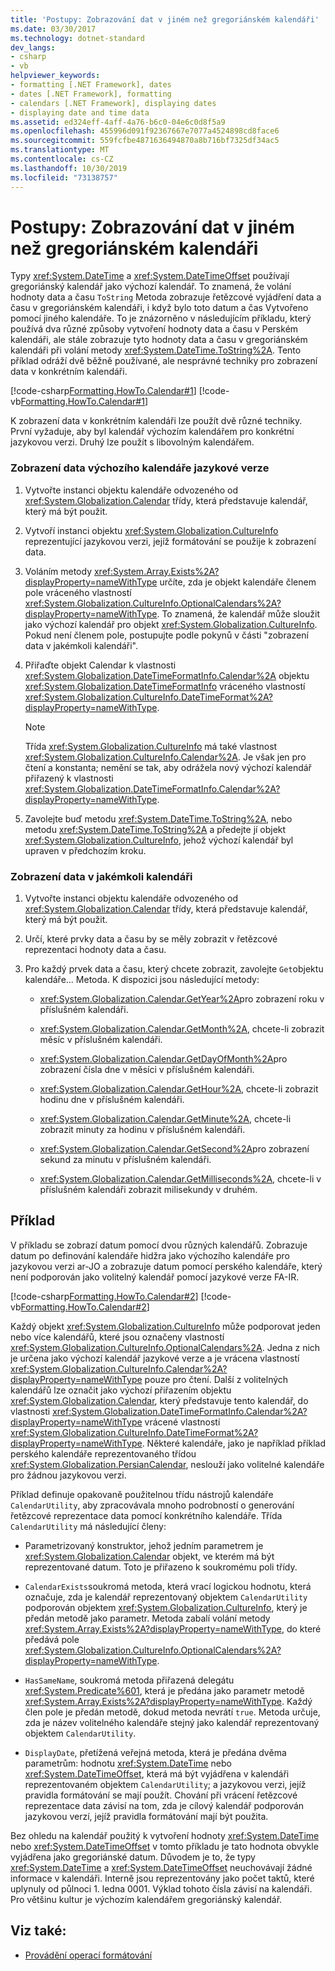 ```yaml
---
title: 'Postupy: Zobrazování dat v jiném než gregoriánském kalendáři'
ms.date: 03/30/2017
ms.technology: dotnet-standard
dev_langs:
- csharp
- vb
helpviewer_keywords:
- formatting [.NET Framework], dates
- dates [.NET Framework], formatting
- calendars [.NET Framework], displaying dates
- displaying date and time data
ms.assetid: ed324eff-4aff-4a76-b6c0-04e6c0d8f5a9
ms.openlocfilehash: 455996d091f92367667e7077a4524898cd8face6
ms.sourcegitcommit: 559fcfbe4871636494870a8b716bf7325df34ac5
ms.translationtype: MT
ms.contentlocale: cs-CZ
ms.lasthandoff: 10/30/2019
ms.locfileid: "73138757"
---
```

# <a name="how-to-display-dates-in-non-gregorian-calendars"></a>Postupy: Zobrazování dat v jiném než gregoriánském kalendáři
Typy <xref:System.DateTime> a <xref:System.DateTimeOffset> používají gregoriánský kalendář jako výchozí kalendář. To znamená, že volání hodnoty data a času `ToString` Metoda zobrazuje řetězcové vyjádření data a času v gregoriánském kalendáři, i když bylo toto datum a čas Vytvořeno pomocí jiného kalendáře. To je znázorněno v následujícím příkladu, který používá dva různé způsoby vytvoření hodnoty data a času v Perském kalendáři, ale stále zobrazuje tyto hodnoty data a času v gregoriánském kalendáři při volání metody <xref:System.DateTime.ToString%2A>. Tento příklad odráží dvě běžně používané, ale nesprávné techniky pro zobrazení data v konkrétním kalendáři.  
  
 [!code-csharp[Formatting.HowTo.Calendar#1](../../../samples/snippets/csharp/VS_Snippets_CLR/Formatting.HowTo.Calendar/cs/Calendar1.cs#1)]
 [!code-vb[Formatting.HowTo.Calendar#1](../../../samples/snippets/visualbasic/VS_Snippets_CLR/Formatting.HowTo.Calendar/vb/Calendar1.vb#1)]  
  
 K zobrazení data v konkrétním kalendáři lze použít dvě různé techniky. První vyžaduje, aby byl kalendář výchozím kalendářem pro konkrétní jazykovou verzi. Druhý lze použít s libovolným kalendářem.  
  
### <a name="to-display-the-date-for-a-cultures-default-calendar"></a>Zobrazení data výchozího kalendáře jazykové verze  
  
1. Vytvořte instanci objektu kalendáře odvozeného od <xref:System.Globalization.Calendar> třídy, která představuje kalendář, který má být použit.  
  
2. Vytvoří instanci objektu <xref:System.Globalization.CultureInfo> reprezentující jazykovou verzi, jejíž formátování se použije k zobrazení data.  
  
3. Voláním metody <xref:System.Array.Exists%2A?displayProperty=nameWithType> určíte, zda je objekt kalendáře členem pole vráceného vlastností <xref:System.Globalization.CultureInfo.OptionalCalendars%2A?displayProperty=nameWithType>. To znamená, že kalendář může sloužit jako výchozí kalendář pro objekt <xref:System.Globalization.CultureInfo>. Pokud není členem pole, postupujte podle pokynů v části "zobrazení data v jakémkoli kalendáři".  
  
4. Přiřaďte objekt Calendar k vlastnosti <xref:System.Globalization.DateTimeFormatInfo.Calendar%2A> objektu <xref:System.Globalization.DateTimeFormatInfo> vráceného vlastností <xref:System.Globalization.CultureInfo.DateTimeFormat%2A?displayProperty=nameWithType>.  
  
    > [!NOTE]
    > Třída <xref:System.Globalization.CultureInfo> má také vlastnost <xref:System.Globalization.CultureInfo.Calendar%2A>. Je však jen pro čtení a konstanta; nemění se tak, aby odrážela nový výchozí kalendář přiřazený k vlastnosti <xref:System.Globalization.DateTimeFormatInfo.Calendar%2A?displayProperty=nameWithType>.  
  
5. Zavolejte buď metodu <xref:System.DateTime.ToString%2A>, nebo metodu <xref:System.DateTime.ToString%2A> a předejte jí objekt <xref:System.Globalization.CultureInfo>, jehož výchozí kalendář byl upraven v předchozím kroku.  
  
### <a name="to-display-the-date-in-any-calendar"></a>Zobrazení data v jakémkoli kalendáři  
  
1. Vytvořte instanci objektu kalendáře odvozeného od <xref:System.Globalization.Calendar> třídy, která představuje kalendář, který má být použit.  
  
2. Určí, které prvky data a času by se měly zobrazit v řetězcové reprezentaci hodnoty data a času.  
  
3. Pro každý prvek data a času, který chcete zobrazit, zavolejte `Get`objektu kalendáře... Metoda. K dispozici jsou následující metody:  
  
    - <xref:System.Globalization.Calendar.GetYear%2A>pro zobrazení roku v příslušném kalendáři.  
  
    - <xref:System.Globalization.Calendar.GetMonth%2A>, chcete-li zobrazit měsíc v příslušném kalendáři.  
  
    - <xref:System.Globalization.Calendar.GetDayOfMonth%2A>pro zobrazení čísla dne v měsíci v příslušném kalendáři.  
  
    - <xref:System.Globalization.Calendar.GetHour%2A>, chcete-li zobrazit hodinu dne v příslušném kalendáři.  
  
    - <xref:System.Globalization.Calendar.GetMinute%2A>, chcete-li zobrazit minuty za hodinu v příslušném kalendáři.  
  
    - <xref:System.Globalization.Calendar.GetSecond%2A>pro zobrazení sekund za minutu v příslušném kalendáři.  
  
    - <xref:System.Globalization.Calendar.GetMilliseconds%2A>, chcete-li v příslušném kalendáři zobrazit milisekundy v druhém.  
  
## <a name="example"></a>Příklad  
 V příkladu se zobrazí datum pomocí dvou různých kalendářů. Zobrazuje datum po definování kalendáře hidžra jako výchozího kalendáře pro jazykovou verzi ar-JO a zobrazuje datum pomocí perského kalendáře, který není podporován jako volitelný kalendář pomocí jazykové verze FA-IR.  
  
 [!code-csharp[Formatting.HowTo.Calendar#2](../../../samples/snippets/csharp/VS_Snippets_CLR/Formatting.HowTo.Calendar/cs/Calendar1.cs#2)]
 [!code-vb[Formatting.HowTo.Calendar#2](../../../samples/snippets/visualbasic/VS_Snippets_CLR/Formatting.HowTo.Calendar/vb/Calendar1.vb#2)]  
  
 Každý objekt <xref:System.Globalization.CultureInfo> může podporovat jeden nebo více kalendářů, které jsou označeny vlastností <xref:System.Globalization.CultureInfo.OptionalCalendars%2A>. Jedna z nich je určena jako výchozí kalendář jazykové verze a je vrácena vlastností <xref:System.Globalization.CultureInfo.Calendar%2A?displayProperty=nameWithType> pouze pro čtení. Další z volitelných kalendářů lze označit jako výchozí přiřazením objektu <xref:System.Globalization.Calendar>, který představuje tento kalendář, do vlastnosti <xref:System.Globalization.DateTimeFormatInfo.Calendar%2A?displayProperty=nameWithType> vrácené vlastností <xref:System.Globalization.CultureInfo.DateTimeFormat%2A?displayProperty=nameWithType>. Některé kalendáře, jako je například příklad perského kalendáře reprezentovaného třídou <xref:System.Globalization.PersianCalendar>, neslouží jako volitelné kalendáře pro žádnou jazykovou verzi.  
  
 Příklad definuje opakovaně použitelnou třídu nástrojů kalendáře `CalendarUtility`, aby zpracovávala mnoho podrobností o generování řetězcové reprezentace data pomocí konkrétního kalendáře. Třída `CalendarUtility` má následující členy:  
  
- Parametrizovaný konstruktor, jehož jedním parametrem je <xref:System.Globalization.Calendar> objekt, ve kterém má být reprezentované datum. Toto je přiřazeno k soukromému poli třídy.  
  
- `CalendarExists`soukromá metoda, která vrací logickou hodnotu, která označuje, zda je kalendář reprezentovaný objektem `CalendarUtility` podporován objektem <xref:System.Globalization.CultureInfo>, který je předán metodě jako parametr. Metoda zabalí volání metody <xref:System.Array.Exists%2A?displayProperty=nameWithType>, do které předává pole <xref:System.Globalization.CultureInfo.OptionalCalendars%2A?displayProperty=nameWithType>.  
  
- `HasSameName`, soukromá metoda přiřazená delegátu <xref:System.Predicate%601>, která je předána jako parametr metodě <xref:System.Array.Exists%2A?displayProperty=nameWithType>. Každý člen pole je předán metodě, dokud metoda nevrátí `true`. Metoda určuje, zda je název volitelného kalendáře stejný jako kalendář reprezentovaný objektem `CalendarUtility`.  
  
- `DisplayDate`, přetížená veřejná metoda, která je předána dvěma parametrům: hodnotu <xref:System.DateTime> nebo <xref:System.DateTimeOffset>, která má být vyjádřena v kalendáři reprezentovaném objektem `CalendarUtility`; a jazykovou verzi, jejíž pravidla formátování se mají použít. Chování při vrácení řetězcové reprezentace data závisí na tom, zda je cílový kalendář podporován jazykovou verzí, jejíž pravidla formátování mají být použita.  
  
 Bez ohledu na kalendář použitý k vytvoření hodnoty <xref:System.DateTime> nebo <xref:System.DateTimeOffset> v tomto příkladu je tato hodnota obvykle vyjádřena jako gregoriánské datum. Důvodem je to, že typy <xref:System.DateTime> a <xref:System.DateTimeOffset> neuchovávají žádné informace v kalendáři. Interně jsou reprezentovány jako počet taktů, které uplynuly od půlnoci 1. ledna 0001. Výklad tohoto čísla závisí na kalendáři. Pro většinu kultur je výchozím kalendářem gregoriánský kalendář.  
  
## <a name="see-also"></a>Viz také:

- [Provádění operací formátování](../../../docs/standard/base-types/performing-formatting-operations.md)
